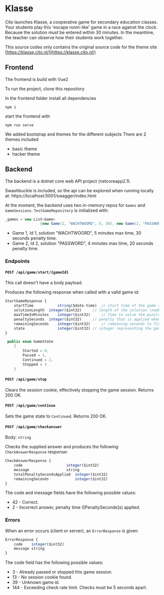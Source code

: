 # Klasse

Cito launches Klasse, a cooperative game for secondary education classes. Your students play this 'escape room-like' game in a race against the clock. Because the solution must be entered within 30 minutes. In the meantime, the teacher can observe how their students work together.

This source codes only contains the original source code for the theme site [https://klasse.cito.nl/](https://klasse.cito.nl/)

## Frontend

The frontend is build with Vue2

To run the project, clone this repository

In the frontend folder install all dependencies
```
npm i
```
start the frontend with
```
npm run serve
```

We added bootstrap and themes for the different subjects
There are 2 themes included
- basic theme
- hacker theme

## Backend

The backend is a dotnet core web API project (netcoreapp2.1).

Swashbuckle is included, so the api can be explored when running locally at:
https://localhost:5001/swagger/index.html

At the moment, the backend uses two in-memory repos for `Games` and `GameSessions`. 
`TestGameRepository` is initialized with:
```c#
_games = new List<Game>
                {new Game(1, "WACHTWOORD", 5, 30), new Game(2, "PASSWORD", 4, 20)}; 

```
 * Game 1, Id 1, solution "WACHTWOORD", 5 minutes max time, 30 seconds penalty time.
 * Game 2, Id 2, solution "PASSWORD", 4 minutes max time, 20 seconds penalty time.

### Endpoints



#### `POST /api/game/start/{gameId}`
This call doesn't have a body payload.

Produces the following response when called with a valid game id:
```javascript
StartGameResponse {
    startTime	        string($date-time)  // start time of the game session
    solutionLength	integer($int32)     // length of the solution (number of letters)
    maxTimeInMinutes	integer($int32)     // Time to solve the puzzles (usually 30)
    penaltySeconds	integer($int32)     // penalty that is applied when checking a wrong answer
    remainingSeconds	integer($int32)     // remaining seconds to finish the game
    state               integer($int32) // integer representing the game state
}
```

```c#
 public enum GameState
    {
        Started = 0,
        Passed = 1,
        Continued = 2,
        Stopped = 3
    }
```

#### `POST /api/game/stop`

Clears the session cookie, effectively stopping the game session. Returns 200 OK.

#### `POST /api/game/continue`

Sets the game state to `Continued`. Returns 200 OK.

#### `POST /api/game/checkanswer`
Body: 
`string`

Checks the supplied answer and produces the following `CheckAnswerResponse` response:
```javascript
CheckAnswerResponse {
    code	                integer($int32)
    message	                string
    totalPenaltySecondsApplied	integer($int32)
    remainingSeconds	        integer($int32)
}
```

The code and message fields have the following possible values:
 * 42 - Correct.  
 * 2 -  Incorrect answer, penalty time ([PenaltySeconds]s) applied.

### Errors
When an error occurs (client or server), an `ErrorResponse`  is given:
```javascript
ErrorResponse {
    code	integer($int32)
    message	string
}
```

The code field has the following possible values:
 * 3 -  Already passed or stopped this game session.
 * 13 - No session cookie found.
 * 39 - Unknown game id.
 * 144 - Exceeding check rate limit. Checks must be 5 seconds apart.


